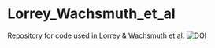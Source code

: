# Lorrey_Wachsmuth_et_al
Repository for code used in Lorrey &amp; Wachsmuth et al.
[![DOI](https://zenodo.org/badge/683420326.svg)](https://zenodo.org/badge/latestdoi/683420326)
